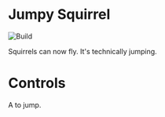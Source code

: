 
# Jumpy Squirrel

![Build](https://github.com/32blit/32blit-boilerplate/workflows/Build/badge.svg)

Squirrels can now fly. It's technically jumping.

# Controls

A to jump.

